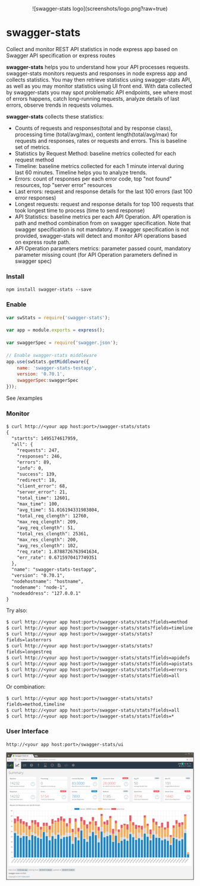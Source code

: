 <p align="center">
![swagger-stats logo](screenshots/logo.png?raw=true)
</p>

# swagger-stats

Collect and monitor REST API statistics in node express app based on Swagger API specification or express routes

**swagger-stats** helps you to understand how your API processes requests. swagger-stats monitors 
requests and responses in node express app and collects statistics. You may then retrieve statistics using 
swagger-stats API, as well as you may monitor statistics using UI front end. 
With data collected by swagger-stats you may spot problematic API endpoints, see where most of errors happens, 
catch long-running requests, analyze details of last errors, observe trends in requests volumes. 


**swagger-stats** collects these statistics:
* Counts of requests and responses(total and by response class), processing time (total/avg/max), 
content length(total/avg/max) for requests and responses, rates or requests and errors. 
This is baseline set of metrics. 
* Statistics by Request Method: baseline metrics collected for each request method
* Timeline: baseline metrics collected for each 1 minute interval during last 60 minutes. Timeline helps you to analyze trends.
* Errors: count of responses per each error code, top "not found" resources, top "server error" resources
* Last errors: request and response details for the last 100 errors (last 100 error responses)
* Longest requests: request and response details for top 100 requests that took longest time to process (time to send response)
* API Statistics: baseline metrics per each API Operation. API operation is path and method combination from on swagger specification. 
Note that swagger specification is not mandatory. If swagger specification is not provided, swagger-stats will 
detect and monitor API operations based on express route path. 
* API Operation parameters metrics: parameter passed count, mandatory parameter missing count (for API Operation parameters defined in swagger spec)



### Install 

```
npm install swagger-stats --save
```

### Enable

```javascript
var swStats = require('swagger-stats');

var app = module.exports = express();

var swaggerSpec = require('swagger.json');

// Enable swagger-stats middleware
app.use(swStats.getMiddleware({
    name: 'swagger-stats-testapp',
    version: '0.70.1',
    swaggerSpec:swaggerSpec
}));
```
See /examples

### Monitor

```
$ curl http://<your app host:port>/swagger-stats/stats
{
  "startts": 1495174617959,
  "all": {
    "requests": 247,
    "responses": 246,
    "errors": 89,
    "info": 0,
    "success": 139,
    "redirect": 18,
    "client_error": 68,
    "server_error": 21,
    "total_time": 12601,
    "max_time": 100,
    "avg_time": 51.016194331983804,
    "total_req_clength": 12760,
    "max_req_clength": 209,
    "avg_req_clength": 51,
    "total_res_clength": 25361,
    "max_res_clength": 200,
    "avg_res_clength": 102,
    "req_rate": 1.8788726763941634,
    "err_rate": 0.6715970417749351
  },
  "name": "swagger-stats-testapp",
  "version": "0.70.1",
  "nodehostname": "hostname",
  "nodename": "node-1",
  "nodeaddress": "127.0.0.1"
}
```

Try also:

```
$ curl http://<your app host:port>/swagger-stats/stats?fields=method
$ curl http://<your app host:port>/swagger-stats/stats?fields=timeline
$ curl http://<your app host:port>/swagger-stats/stats?fields=lasterrors
$ curl http://<your app host:port>/swagger-stats/stats?fields=longestreq
$ curl http://<your app host:port>/swagger-stats/stats?fields=apidefs
$ curl http://<your app host:port>/swagger-stats/stats?fields=apistats
$ curl http://<your app host:port>/swagger-stats/stats?fields=errors
$ curl http://<your app host:port>/swagger-stats/stats?fields=all
```

Or combination:

```
$ curl http://<your app host:port>/swagger-stats/stats?fields=method,timeline
$ curl http://<your app host:port>/swagger-stats/stats?fields=all
$ curl http://<your app host:port>/swagger-stats/stats?fields=*
```


### User Interface 
   
```
http://<your app host:port>/swagger-stats/ui
```

![swagger-stats bundled User Interface](screenshots/ui.png?raw=true)
